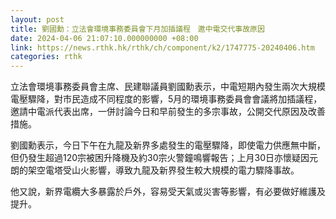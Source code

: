 ```yaml
---
layout: post
title: 劉國勳：立法會環境事務委員會下月加插議程　邀中電交代事故原因
date: 2024-04-06 21:07:10.000000000 +08:00
link: https://news.rthk.hk/rthk/ch/component/k2/1747775-20240406.htm
categories: rthk
---
```


立法會環境事務委員會主席、民建聯議員劉國勳表示，中電短期內發生兩次大規模電壓驟降，對市民造成不同程度的影響，5月的環境事務委員會會議將加插議程，邀請中電派代表出席，一併討論今日和早前發生的多宗事故，公開交代原因及改善措施。

劉國勳表示，今日下午在九龍及新界多處發生的電壓驟降，即使電力供應無中斷，但仍發生超過120宗被困升降機及約30宗火警鐘鳴響報告；上月30日亦懷疑因元朗的架空電塔受山火影響，導致九龍及新界發生較大規模的電力驟降事故。

他又說，新界電纜大多暴露於戶外，容易受天氣或災害等影響，有必要做好維護及提升。

